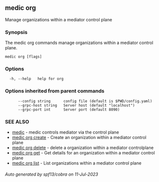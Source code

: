 ## medic org

Manage organizations within a mediator control plane

### Synopsis

The medic org commands manage organizations within a mediator
control plane.

```
medic org [flags]
```

### Options

```
  -h, --help   help for org
```

### Options inherited from parent commands

```
      --config string      config file (default is $PWD/config.yaml)
      --grpc-host string   Server host (default "localhost")
      --grpc-port int      Server port (default 8090)
```

### SEE ALSO

* [medic](medic.md)	 - medic controls mediator via the control plane
* [medic org create](medic_org_create.md)	 - Create an organization within a mediator control plane
* [medic org delete](medic_org_delete.md)	 - delete a organization within a mediator controlplane
* [medic org get](medic_org_get.md)	 - Get details for an organization within a mediator control plane
* [medic org list](medic_org_list.md)	 - List organizations within a mediator control plane

###### Auto generated by spf13/cobra on 11-Jul-2023

